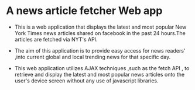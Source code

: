 # A news article fetcher Web app 

* This is a web application that displays the latest and most popular New York Times news articles shared on facebook in the past 24 hours.The articles are fetched via NYT's API. 

* The aim of this application is to provide easy access for news readers' ,into current global and local trending news for that specific day.

* This web application utilizes  AJAX techniques ,such as the fetch API , to retrieve and display the latest and most popular news articles onto the user's device screen without any use of javascript libraries.

